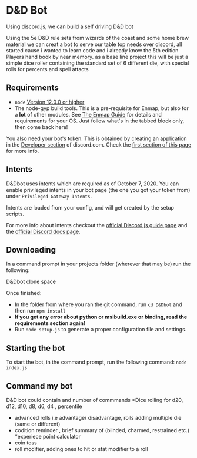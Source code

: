 # D&D Bot

Using discord.js, we  can build a self driving D&D bot 

Using the 5e D&D rule sets from wizards of the coast and some home brew material
we can creat a bot to serve our table top needs over discord, all started cause i wanted to learn code and i already know the 5th edition Players hand book by near memory.
as a base line project this will be just a simple dice roller containing the standard set of 6 different die, with special rolls for percents and spell attacts  


## Requirements

- `node` [Version 12.0.0 or higher](https://nodejs.org)
- The node-gyp build tools. This is a pre-requisite for Enmap, but also for a **lot** of other modules. See [The Enmap Guide](https://enmap.evie.codes/install#pre-requisites) for details and requirements for your OS. Just follow what's in the tabbed block only, then come back here!

You also need your bot's token. This is obtained by creating an application in
the [Developer section](https://discord.com/developers) of discord.com. Check the [first section of this page](https://anidiots.guide/getting-started/the-long-version.html) 
for more info.

## Intents

D&Dbot uses intents which are required as of October 7, 2020. 
You can enable privileged intents in your bot page 
(the one you got your token from) under `Privileged Gateway Intents`.



Intents are loaded from your config, and will get created by the setup scripts.

For more info about intents checkout the [official Discord.js guide page](https://discordjs.guide/popular-topics/intents.html) and the [official Discord docs page](https://discord.com/developers/docs/topics/gateway#gateway-intents).
## Downloading

In a command prompt in your projects folder (wherever that may be) run the following:

D&Dbot clone space

Once finished: 

- In the folder from where you ran the git command, run `cd D&Dbot` and then run `npm install`
- **If you get any error about python or msibuild.exe or binding, read the requirements section again!**
- Run `node setup.js` to generate a proper configuration file and settings.

## Starting the bot

To start the bot, in the command prompt, run the following command:
`node index.js`

## Command my bot
D&D bot could contain and number of commmands 
*Dice rolling for d20, d12, d10, d8, d6, d4 , percentile
* advanced rolls i.e advantage/ disadvantage, rolls adding multiple die (same or different)
* codition reminder , brief summary of (blinded, charmed, restrained etc.)
*experiece point calculator
* coin toss
* roll modifier, adding ones to hit or stat modifier to a roll

